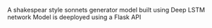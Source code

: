 A shakespear style sonnets generator model built using Deep LSTM network
Model is deeployed using a Flask API
